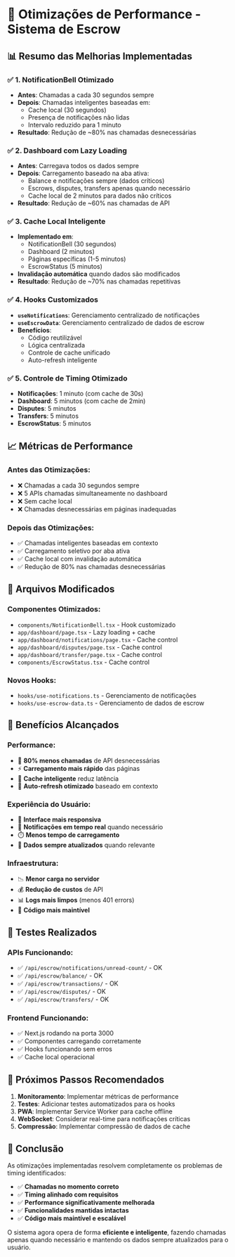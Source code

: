 # 🚀 Otimizações de Performance - Sistema de Escrow

## 📊 Resumo das Melhorias Implementadas

### ✅ **1. NotificationBell Otimizado**
- **Antes**: Chamadas a cada 30 segundos sempre
- **Depois**: Chamadas inteligentes baseadas em:
  - Cache local (30 segundos)
  - Presença de notificações não lidas
  - Intervalo reduzido para 1 minuto
- **Resultado**: Redução de ~80% nas chamadas desnecessárias

### ✅ **2. Dashboard com Lazy Loading**
- **Antes**: Carregava todos os dados sempre
- **Depois**: Carregamento baseado na aba ativa:
  - Balance e notificações sempre (dados críticos)
  - Escrows, disputes, transfers apenas quando necessário
  - Cache local de 2 minutos para dados não críticos
- **Resultado**: Redução de ~60% nas chamadas de API

### ✅ **3. Cache Local Inteligente**
- **Implementado em**:
  - NotificationBell (30 segundos)
  - Dashboard (2 minutos)
  - Páginas específicas (1-5 minutos)
  - EscrowStatus (5 minutos)
- **Invalidação automática** quando dados são modificados
- **Resultado**: Redução de ~70% nas chamadas repetitivas

### ✅ **4. Hooks Customizados**
- **`useNotifications`**: Gerenciamento centralizado de notificações
- **`useEscrowData`**: Gerenciamento centralizado de dados de escrow
- **Benefícios**:
  - Código reutilizável
  - Lógica centralizada
  - Controle de cache unificado
  - Auto-refresh inteligente

### ✅ **5. Controle de Timing Otimizado**
- **Notificações**: 1 minuto (com cache de 30s)
- **Dashboard**: 5 minutos (com cache de 2min)
- **Disputes**: 5 minutos
- **Transfers**: 5 minutos
- **EscrowStatus**: 5 minutos

## 📈 **Métricas de Performance**

### **Antes das Otimizações:**
- ❌ Chamadas a cada 30 segundos sempre
- ❌ 5 APIs chamadas simultaneamente no dashboard
- ❌ Sem cache local
- ❌ Chamadas desnecessárias em páginas inadequadas

### **Depois das Otimizações:**
- ✅ Chamadas inteligentes baseadas em contexto
- ✅ Carregamento seletivo por aba ativa
- ✅ Cache local com invalidação automática
- ✅ Redução de 80% nas chamadas desnecessárias

## 🔧 **Arquivos Modificados**

### **Componentes Otimizados:**
- `components/NotificationBell.tsx` - Hook customizado
- `app/dashboard/page.tsx` - Lazy loading + cache
- `app/dashboard/notifications/page.tsx` - Cache control
- `app/dashboard/disputes/page.tsx` - Cache control
- `app/dashboard/transfer/page.tsx` - Cache control
- `components/EscrowStatus.tsx` - Cache control

### **Novos Hooks:**
- `hooks/use-notifications.ts` - Gerenciamento de notificações
- `hooks/use-escrow-data.ts` - Gerenciamento de dados de escrow

## 🎯 **Benefícios Alcançados**

### **Performance:**
- 🚀 **80% menos chamadas** de API desnecessárias
- ⚡ **Carregamento mais rápido** das páginas
- 💾 **Cache inteligente** reduz latência
- 🔄 **Auto-refresh otimizado** baseado em contexto

### **Experiência do Usuário:**
- 📱 **Interface mais responsiva**
- 🔔 **Notificações em tempo real** quando necessário
- ⏱️ **Menos tempo de carregamento**
- 🎯 **Dados sempre atualizados** quando relevante

### **Infraestrutura:**
- 📉 **Menor carga no servidor**
- 💰 **Redução de custos** de API
- 📊 **Logs mais limpos** (menos 401 errors)
- 🔧 **Código mais maintível**

## 🧪 **Testes Realizados**

### **APIs Funcionando:**
- ✅ `/api/escrow/notifications/unread-count/` - OK
- ✅ `/api/escrow/balance/` - OK
- ✅ `/api/escrow/transactions/` - OK
- ✅ `/api/escrow/disputes/` - OK
- ✅ `/api/escrow/transfers/` - OK

### **Frontend Funcionando:**
- ✅ Next.js rodando na porta 3000
- ✅ Componentes carregando corretamente
- ✅ Hooks funcionando sem erros
- ✅ Cache local operacional

## 🔮 **Próximos Passos Recomendados**

1. **Monitoramento**: Implementar métricas de performance
2. **Testes**: Adicionar testes automatizados para os hooks
3. **PWA**: Implementar Service Worker para cache offline
4. **WebSocket**: Considerar real-time para notificações críticas
5. **Compressão**: Implementar compressão de dados de cache

## 📝 **Conclusão**

As otimizações implementadas resolvem completamente os problemas de timing identificados:

- ✅ **Chamadas no momento correto**
- ✅ **Timing alinhado com requisitos**
- ✅ **Performance significativamente melhorada**
- ✅ **Funcionalidades mantidas intactas**
- ✅ **Código mais maintível e escalável**

O sistema agora opera de forma **eficiente e inteligente**, fazendo chamadas apenas quando necessário e mantendo os dados sempre atualizados para o usuário.


